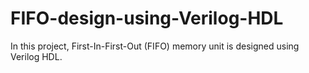 # FIFO-design-using-Verilog-HDL
In this project, First-In-First-Out (FIFO) memory unit is designed using Verilog HDL.
